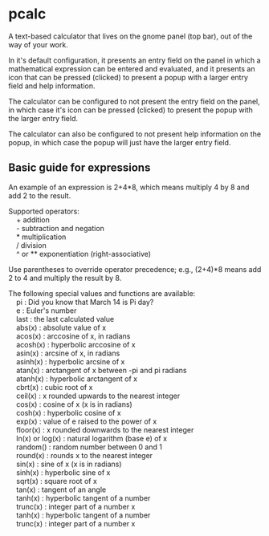 # pcalc

A text-based calculator that lives on the gnome panel (top bar), out of the way of
your work.

In it's default configuration, it presents an entry field on the panel in which
a mathematical expression can be entered and evaluated, and it presents an icon
that can be pressed (clicked) to present a popup with a larger entry field and
help information.

The calculator can be configured to not present the entry field on the panel, in
which case it's icon can be pressed (clicked) to present the popup with the
larger entry field.

The calculator can also be configured to not present help information on the
popup, in which case the popup will just have the larger entry field.
## Basic guide for expressions
An example of an expression is 2+4*8, which means multiply 4 by 8 and add 2 to
the result.

Supported operators:\
&nbsp;&nbsp;&nbsp;&nbsp;+ addition\
&nbsp;&nbsp;&nbsp;&nbsp;- subtraction and negation\
&nbsp;&nbsp;&nbsp;&nbsp;* multiplication\
&nbsp;&nbsp;&nbsp;&nbsp;/ division\
&nbsp;&nbsp;&nbsp;&nbsp;^ or ** exponentiation (right-associative)

Use parentheses to override operator precedence; e.g.,
(2+4)*8 means add 2 to 4 and multiply the result by 8.

The following special values and functions are available:\
&nbsp;&nbsp;&nbsp;&nbsp;pi : Did you know that March 14 is Pi day?\
&nbsp;&nbsp;&nbsp;&nbsp;e : Euler\'s number\
&nbsp;&nbsp;&nbsp;&nbsp;last : the last calculated value\
&nbsp;&nbsp;&nbsp;&nbsp;abs(x) : absolute value of x\
&nbsp;&nbsp;&nbsp;&nbsp;acos(x) : arccosine of x, in radians\
&nbsp;&nbsp;&nbsp;&nbsp;acosh(x) : hyperbolic arccosine of x\
&nbsp;&nbsp;&nbsp;&nbsp;asin(x) : arcsine of x, in radians\
&nbsp;&nbsp;&nbsp;&nbsp;asinh(x) : hyperbolic arcsine of x\
&nbsp;&nbsp;&nbsp;&nbsp;atan(x) : arctangent of x between -pi and pi radians\
&nbsp;&nbsp;&nbsp;&nbsp;atanh(x) : hyperbolic arctangent of x\
&nbsp;&nbsp;&nbsp;&nbsp;cbrt(x) : cubic root of x\
&nbsp;&nbsp;&nbsp;&nbsp;ceil(x) : x rounded upwards to the nearest integer\
&nbsp;&nbsp;&nbsp;&nbsp;cos(x) : cosine of x (x is in radians)\
&nbsp;&nbsp;&nbsp;&nbsp;cosh(x) : hyperbolic cosine of x\
&nbsp;&nbsp;&nbsp;&nbsp;exp(x) : value of e raised to the power of x\
&nbsp;&nbsp;&nbsp;&nbsp;floor(x) : x rounded downwards to the nearest integer\
&nbsp;&nbsp;&nbsp;&nbsp;ln(x) or log(x) : natural logarithm (base e) of x\
&nbsp;&nbsp;&nbsp;&nbsp;random() : random number between 0 and 1\
&nbsp;&nbsp;&nbsp;&nbsp;round(x) : rounds x to the nearest integer\
&nbsp;&nbsp;&nbsp;&nbsp;sin(x) : sine of x (x is in radians)\
&nbsp;&nbsp;&nbsp;&nbsp;sinh(x) : hyperbolic sine of x\
&nbsp;&nbsp;&nbsp;&nbsp;sqrt(x) : square root of x\
&nbsp;&nbsp;&nbsp;&nbsp;tan(x) : tangent of an angle\
&nbsp;&nbsp;&nbsp;&nbsp;tanh(x) : hyperbolic tangent of a number\
&nbsp;&nbsp;&nbsp;&nbsp;trunc(x) : integer part of a number x\
&nbsp;&nbsp;&nbsp;&nbsp;tanh(x) : hyperbolic tangent of a number\
&nbsp;&nbsp;&nbsp;&nbsp;trunc(x) : integer part of a number x
